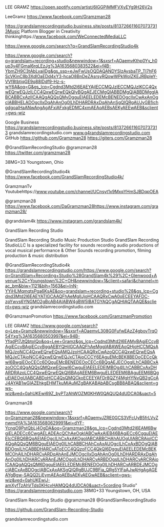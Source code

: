 LEE GRAMZ https://open.spotify.com/artist/6lGGPiMMFVXyEYg9H26V2s

LeeGramz https://www.facebook.com/Gramzman28

https://grandslamrecordingstudio.business.site/posts/8137266116070737313Music Platform Blogger in Creativity thinkinghttps://www.facebook.com/WeConnectedMediaLLC

https://www.google.com/search?q=GrandSlamRecordingStudio4k

https://www.google.com/search?q=grandslam+recording+studio&newwindow=1&sxsrf=AOaemvKthp0Yy_h0up3y4FGmaI6rqLEzJg%3A1635680383522&ei=f4B-YbmZH9C3tAbLvaiIDg&gs_ssp=eJwFwUsOQDAQANDYSlzAysbaTP_TI7hF6ScVKinC8b3XdlOaEDd4xY3-hcaO8BnDeZAsrsyRQowWPkWoIZKEJRBpIeY-VVf8tbtjqGE9q88lDdf9-Hz-s-wY6A&oq=G&gs_lcp=Cgdnd3Mtd2l6EAEYAjIECCMQJzIECCMQJzIKCC4QxwEQrwEQJzILCC4QxwEQrwEQkQIyBQgAEJECMgQIABBDMgQIABBDMggIABCABBCxAzIICAAQgAQQsQMyDgguEIAEELEDEMcBENEDOgcIIxCwAxAnOgcIABBHELADOgcIIxDqAhAnOg0ILhDHARDRAxDqAhAnSgQIQRgAUJyGB1ichgdgoaIHaANwAngAgAFxiAFxkgEDMC4xmAEAoAEBsAEKyAEEwAEB&sclient=gws-wiz

Google Business https://grandslamrecordingstudio.business.site/posts/8137266116070737313
grandslamrecordingstudio.com 
www.g4randslamrecordingstudio.com
GitHub https://github.com/Gramzman28 https://giters.com/Gramzman28

@GrandSlamRecordingStudio @gramzman28 https://twitter.com/gramzman28

38MG+33 Youngstown, Ohio

@GrandSlamRecordingStudio4k https://www.facebook.com/GrandSlamRecordingStudio4k/

GramzmanTv Youtubehttps://www.youtube.com/channel/UCnsyt1x9MxqYHmSJBDqpOEA

@gramzman28 https://www.facebook.com/DaGramzman28https://www.instagram.com/gramzman28/

@grandslam4k https://www.instagram.com/grandslam4k/

GrandSlam Recording Studio

GrandSlam Recording Studio﻿ Music Production Studio GrandSlam Recording StudioLLC Is a specialized facility for sounds recording audio productions of vocal musical performance & Other Sounds recording promotion, filming production & music distribution

@GrandSlamRecordingStudio4k https://grandslamrecordingstudio.com/https://www.google.com/search?q=GrandSlam+Recording+Studio%28GrandSlam4k%29%2C+Glenwood+Avenue%2C+Youngstown%2C+OH&newwindow=1&client=safari&channel=mac_bm&biw=1121&bih=1563&ei=InN-YYiHLMqmqtsPga6KsAE&oq=grandslam+recording+studio%28&gs_lcp=Cgdnd3Mtd2l6EAEYATIGCAAQFhAeMgIIJjoHCAAQRxCwA0oECEEYAFDC-zpYwvs6YNGMO2gBcAB4AIABW4gBW5IBATGYAQCgAQHIAQTAAQE&sclient=gws-wiz grandslamrecordingstudio.com

@GramzmanPromotion
https://www.facebook.com/GramzmanPromotion

LEE GRAMZ https://www.google.com/search?q=Lee+Gramz&newwindow=1&sxsrf=AOaemvL308G0FufwEAzZ4gbovTrqO54Yxg%3A1635680503997&ei=94B-YfqdPI7JtQbtoIQo&oq=Lee+Gramz&gs_lcp=Cgdnd3Mtd2l6EAMyBAgjECcyBAgjECcyBAgjECcyBggAEBYQHjIGCAAQFhAeMggIABAWEAoQHjoHCCMQsAMQJzoNCC4QxwEQrwEQsAMQJzoHCAAQRxCwAzoQCC4QxwEQrwEQsAMQJxCTAjoNCC4QxwEQrwEQJxCTAjoCCCY6EAguEMcBEK8BEOoCECcQkwI6BwgjEOoCECc6DQguEMcBENEDEOoCECc6BQgAEJECOggILhCABBCxAzoOCC4QgAQQsQMQxwEQowI6CwguEIAEELEDEIMBOg4ILhCABBCxAxDHARDRAzoLCC4QxwEQrwEQkQI6BAgAEEM6BwguELEDEEM6BAguEEM6BQguEIAEOgUIABCABDoHCC4QsQMQCkoECEEYAFDr8QZY4MgHYNvQB2gCcAJ4AYAB1wGIAZEhkgEHMTkuMjAuMZgBAKABAbABCsgBB8ABAQ&sclient=gws-wiz&ved=0ahUKEwi69Z_byPTzAhWOZM0KHW0QAQUQ4dUDCA0&uact=5

Gramzman28

https://www.google.com/search?q=Gramzman28&newwindow=1&sxsrf=AOaemvJZRE0GCS3VFcUyB5frLVvZnwmdYA%3A1635680629991&ei=dYF-YcnqO9PstQbLj4OgDA&oq=Gramzman28&gs_lcp=Cgdnd3Mtd2l6EAM6BwgjELADECc6CwgAELADEAcQChAeOgkIABCwAxAIEB46BAgjECc6CgguEIAEEIcCEBQ6BQgAEIAEOgcILhCxAxAKOgoIABCABBCHAhAUOgUIABCRAjoICC4QgAQQsQM6BQguEIAEOg0ILhCABBCHAhCxAxAUOgcILhCxAxBDOgQIABBDOgsILhCABBDHARCvAToECC4QQzoFCC4QkQI6DgguEIAEELEDEMcBEKMCOhAILhDHARCvARDqAhAnEJMCOgcIIxDqAhAnOg0ILhDHARDRAxDqAhAnOg0ILhDHARCvARAnEJMCOgoILhDHARCvARBDOgsILhDHARCvARCRAjoICAAQgAQQsQM6DgguEIAEELEDEMcBENEDOg0ILhDHARCvARBDEJMCOgcIABCxAxBDOgcIABCxAxAKSgQIQRgBUJC9BFia_QRg5YIFaAJwAHgAgAGEAYgBgw-SAQQ2LjEymAEAoAEBsAEKyAEGwAEB&sclient=gws-wiz&ved=0ahUKEwiJ-amXyfTzAhVTds0KHcvHAMQQ4dUDCA0&uact=5cording Studio" https://grandslamrecordingstudio.com  38MG+33 Youngstown, OH, USA

GrandSlam Recording Studio @gramzman28 
@GrandSlamRecordingStudio 

https://github.com/GrandSlam-Recording-Studio


grandslamrecordingstudio.com


